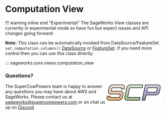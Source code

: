 # Computation View

!!! warning inline end "Experimental"
    The SageWorks View classes are currently in experimental mode so have fun but expect issues and API changes going forward.
    
**Note:** This class can be automatically invoked from DataSource/FeatureSet `set_computation_columns()` [DataSource](../artifacts/athena_source.md) or [FeatureSet](../artifacts/feature_set_core.md). If you need more control then you can use this class directly.
    
::: sageworks.core.views.computation_view

### Questions?
<img align="right" src="../../../images/scp.png" width="180">

The SuperCowPowers team is happy to answer any questions you may have about AWS and SageWorks. Please contact us at [sageworks@supercowpowers.com](mailto:sageworks@supercowpowers.com) or on chat us up on [Discord](https://discord.gg/WHAJuz8sw8) 
